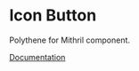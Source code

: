 # Icon Button

Polythene for Mithril component.

[Documentation](https://github.com/ArthurClemens/polythene/tree/master/docs/components/mithril/icon-button.md)
